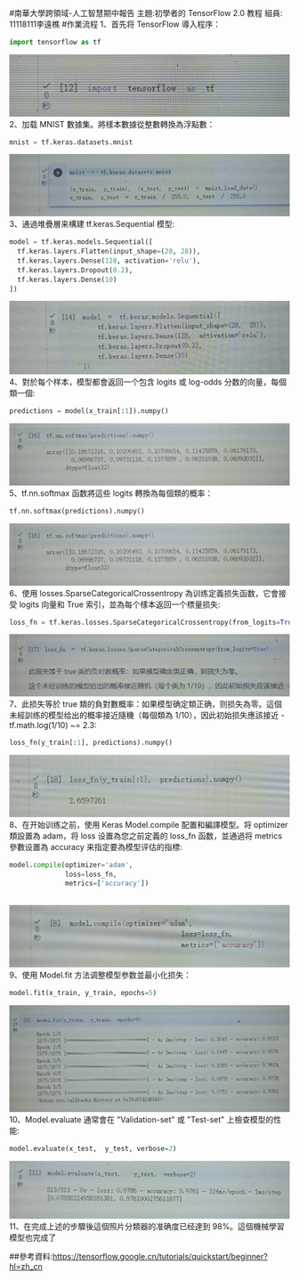 #南華大學跨領域-人工智慧期中報告
主題:初學者的 TensorFlow 2.0 教程
組員: 11118111李遠樵
#作業流程
1、首先将 TensorFlow 導入程序：

```python
import tensorflow as tf
```

![image](https://github.com/Yuanchiao13/Report-1/blob/main/1698201427621.jpg)
2、加载 MNIST 數據集。將樣本數據從整數轉換為浮點數：
```python
mnist = tf.keras.datasets.mnist
```
![image](https://github.com/Yuanchiao13/Report-1/blob/main/2.jpg)
3、通過堆疊層来構建 tf.keras.Sequential 模型:

```python
model = tf.keras.models.Sequential([
  tf.keras.layers.Flatten(input_shape=(28, 28)),
  tf.keras.layers.Dense(128, activation='relu'),
  tf.keras.layers.Dropout(0.2),
  tf.keras.layers.Dense(10)
])
```

![image](https://github.com/Yuanchiao13/Report-1/blob/main/3.jpg)
4、對於每个样本，模型都會返回一个包含 logits 或 log-odds 分数的向量，每個類一個:
```python
predictions = model(x_train[:1]).numpy()
```
![image](https://github.com/Yuanchiao13/Report-1/blob/main/4.jpg)
5、tf.nn.softmax 函数將這些 logits 轉換為每個類的概率：
```python
tf.nn.softmax(predictions).numpy()
```
![image](https://github.com/Yuanchiao13/Report-1/blob/main/5.jpg)
6、使用 losses.SparseCategoricalCrossentropy 為训练定義损失函数，它會接受 logits 向量和 True 索引，並為每个樣本返回一个標量损失:
```python
loss_fn = tf.keras.losses.SparseCategoricalCrossentropy(from_logits=True)
```
![image](https://github.com/Yuanchiao13/Report-1/blob/main/6.jpg)
7、此损失等於 true 類的負對數概率：如果模型确定類正确，则损失為零。這個未經訓练的模型给出的概率接近隨機（每個類為 1/10），因此初始损失應該接近 -tf.math.log(1/10) ~= 2.3:

```python
loss_fn(y_train[:1], predictions).numpy()
```
![image](https://github.com/Yuanchiao13/Report-1/blob/main/7.jpg)
8、在开始训练之前，使用 Keras Model.compile 配置和編譯模型。将 optimizer 類設置為 adam，将 loss 设置為您之前定義的 loss_fn 函数，並通過将 metrics 參數设置為 accuracy 来指定要為模型评估的指標:
```python
model.compile(optimizer='adam',
              loss=loss_fn,
              metrics=['accuracy'])
     
```
![image](https://github.com/Yuanchiao13/Report-1/blob/main/8.jpg)
9、使用 Model.fit 方法调整模型参数並最小化损失：
```python
model.fit(x_train, y_train, epochs=5)
```
![image](https://github.com/Yuanchiao13/Report-1/blob/main/9.jpg)
10、Model.evaluate 通常會在 "Validation-set" 或 "Test-set" 上檢查模型的性能:
```python
model.evaluate(x_test,  y_test, verbose=2)
```
![image](https://github.com/Yuanchiao13/Report-1/blob/main/10.jpg)
11、在完成上述的步驟後這個照片分類器的准确度已经達到 98%。這個機械學習模型也完成了

##參考資料:https://tensorflow.google.cn/tutorials/quickstart/beginner?hl=zh_cn



